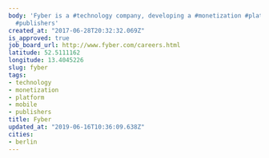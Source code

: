 ```yaml
---
body: 'Fyber is a #technology company, developing a #monetization #platform for #mobile
  #publishers'
created_at: "2017-06-28T20:32:32.069Z"
is_approved: true
job_board_url: http://www.fyber.com/careers.html
latitude: 52.5111162
longitude: 13.4045226
slug: fyber
tags:
- technology
- monetization
- platform
- mobile
- publishers
title: Fyber
updated_at: "2019-06-16T10:36:09.638Z"
cities:
- berlin
---
```

